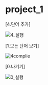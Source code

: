 # project_1
[4.단어 추가]


![4_실행](https://user-images.githubusercontent.com/104616369/188432114-200fab37-247e-4360-8ad3-d5babad10f7f.PNG)





[1.모든 단어 보기]


![4complie](https://user-images.githubusercontent.com/104616369/188431621-2fcd94c7-7ec2-4e0d-9c66-032d8441246d.PNG)

[0.나기기]


![0_실행](https://user-images.githubusercontent.com/104616369/188432845-539336f3-4ebe-45eb-9500-bb6252314e20.PNG)
